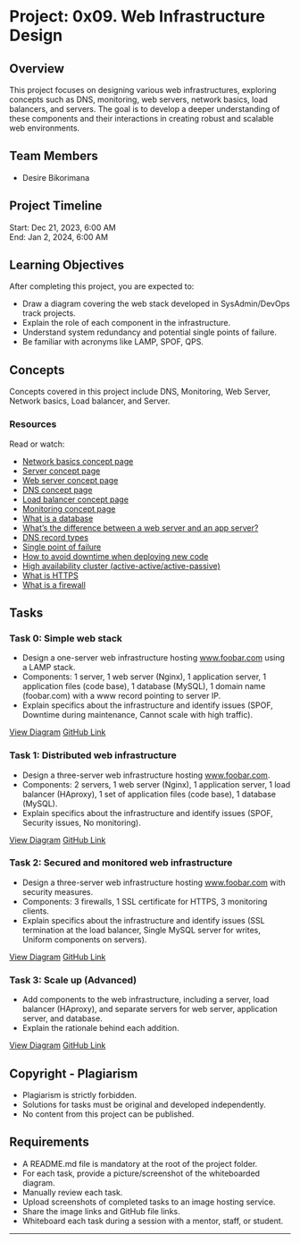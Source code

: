 # Project: 0x09. Web Infrastructure Design

## Overview

This project focuses on designing various web infrastructures, exploring concepts such as DNS, monitoring, web servers, network basics, load balancers, and servers. The goal is to develop a deeper understanding of these components and their interactions in creating robust and scalable web environments.

## Team Members
- Desire Bikorimana

## Project Timeline
Start: Dec 21, 2023, 6:00 AM  
End: Jan 2, 2024, 6:00 AM

## Learning Objectives

After completing this project, you are expected to:

- Draw a diagram covering the web stack developed in SysAdmin/DevOps track projects.
- Explain the role of each component in the infrastructure.
- Understand system redundancy and potential single points of failure.
- Be familiar with acronyms like LAMP, SPOF, QPS.

## Concepts

Concepts covered in this project include DNS, Monitoring, Web Server, Network basics, Load balancer, and Server. 

### Resources
Read or watch:

- [Network basics concept page](https://intranet.hbtn.io/concepts/33)
- [Server concept page](https://intranet.hbtn.io/concepts/67)
- [Web server concept page](https://intranet.hbtn.io/concepts/68)
- [DNS concept page](https://intranet.hbtn.io/concepts/12)
- [Load balancer concept page](https://intranet.hbtn.io/concepts/46)
- [Monitoring concept page](https://intranet.hbtn.io/concepts/62)
- [What is a database](https://searchsqlserver.techtarget.com/definition/database)
- [What’s the difference between a web server and an app server?](https://stackoverflow.com/questions/936197/whats-the-difference-between-a-web-server-and-an-app-server)
- [DNS record types](https://support.dnsimple.com/articles/dns-record-types/)
- [Single point of failure](https://searchdatacenter.techtarget.com/definition/single-point-of-failure)
- [How to avoid downtime when deploying new code](https://www.digitalocean.com/community/tutorials/5-common-server-setups-for-your-web-application#single-web-server-with-proxy-server)
- [High availability cluster (active-active/active-passive)](https://www.pulsesecure.net/blog/high-availability-active-passive-or-active-active/)
- [What is HTTPS](https://www.cloudflare.com/learning/ssl/what-is-https/)
- [What is a firewall](https://www.cisco.com/c/en/us/products/security/firewalls/what-is-a-firewall.html)

## Tasks

### Task 0: Simple web stack
- Design a one-server web infrastructure hosting www.foobar.com using a LAMP stack.
- Components: 1 server, 1 web server (Nginx), 1 application server, 1 application files (code base), 1 database (MySQL), 1 domain name (foobar.com) with a www record pointing to server IP.
- Explain specifics about the infrastructure and identify issues (SPOF, Downtime during maintenance, Cannot scale with high traffic).
  
[View Diagram](https://drive.google.com/file/d/1dZ-ytHyWfTtxIfKaXMmTW8HBbvNZv7CS/view?usp=sharing)
[GitHub Link](https://github.com/Desire-2/alx-system_engineering-devops/blob/master/0x09-web_infrastructure_design/0-simple_web_stack.md)

### Task 1: Distributed web infrastructure
- Design a three-server web infrastructure hosting www.foobar.com.
- Components: 2 servers, 1 web server (Nginx), 1 application server, 1 load balancer (HAproxy), 1 set of application files (code base), 1 database (MySQL).
- Explain specifics about the infrastructure and identify issues (SPOF, Security issues, No monitoring).

[View Diagram](https://drive.google.com/file/d/1gECPH1gbjwmTSJUscCyDBrB9QBgZNhi2/view?usp=sharing)
[GitHub Link](https://github.com/Desire-2/alx-system_engineering-devops/blob/master/0x09-web_infrastructure_design/1-distributed_web_infrastructure.md)

### Task 2: Secured and monitored web infrastructure
- Design a three-server web infrastructure hosting www.foobar.com with security measures.
- Components: 3 firewalls, 1 SSL certificate for HTTPS, 3 monitoring clients.
- Explain specifics about the infrastructure and identify issues (SSL termination at the load balancer, Single MySQL server for writes, Uniform components on servers).

[View Diagram](https://drive.google.com/file/d/1R9VbcjpyOjHWc3LiYHYGVeKf42tXWlI4/view?usp=sharing)
[GitHub Link](https://github.com/Desire-2/alx-system_engineering-devops/blob/master/0x09-web_infrastructure_design/2-secured_and_monitored_web_infrastructure.md)

### Task 3: Scale up (Advanced)
- Add components to the web infrastructure, including a server, load balancer (HAproxy), and separate servers for web server, application server, and database.
- Explain the rationale behind each addition.

[View Diagram](https://drive.google.com/file/d/1oGJgy2zSD13ey69DCXsP-NbXzbIYQHHw/view?usp=sharing)
[GitHub Link](https://github.com/Desire-2/alx-system_engineering-devops/blob/master/0x09-web_infrastructure_design/3-scale_up.md)

## Copyright - Plagiarism
- Plagiarism is strictly forbidden.
- Solutions for tasks must be original and developed independently.
- No content from this project can be published.

## Requirements
- A README.md file is mandatory at the root of the project folder.
- For each task, provide a picture/screenshot of the whiteboarded diagram.
- Manually review each task.
- Upload screenshots of completed tasks to an image hosting service.
- Share the image links and GitHub file links.
- Whiteboard each task during a session with a mentor, staff, or student.

---
